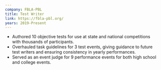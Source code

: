 ```yaml
---
company: FBLA-PBL
title: Test Writer
link: https://fbla-pbl.org/
years: 2019-Present
---
```


* Authored 10 objective tests for use at state and national
    competitions with thousands of participants.
* Overhauled task guidelines for 3 test events, giving guidance to
    future test writers and ensuring consistency in yearly
    performances.
* Served as an event judge for 9 performance events for both high
    school and college events.
